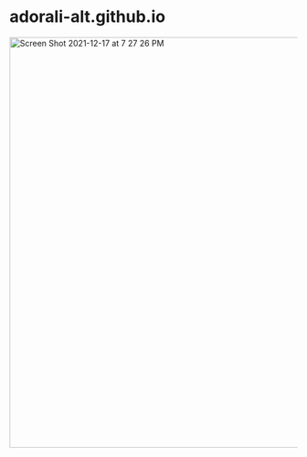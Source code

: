 # adorali-alt.github.io

<img width="720" alt="Screen Shot 2021-12-17 at 7 27 26 PM" src="https://user-images.githubusercontent.com/64218368/169721589-2fd7eb87-5503-4e83-bc9d-ee52d194989e.png">
